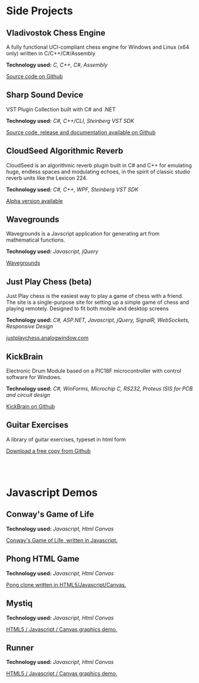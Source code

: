 <!--
{ 
    "Id": "Projects",
    "WindowTitle": "Projects"
}
-->

# Side Projects

## Vladivostok Chess Engine

A fully functional UCI-compliant chess engine for Windows and Linux (x64 only) written in C/C++/C#/Assembly

**Technology used:** *C, C++, C#, Assembly*

[Source code on Github](https://github.com/ValdemarOrn/Chess)

## Sharp Sound Device

VST Plugin Collection built with C# and .NET

**Technology used:** *C#, C++/CLI, Steinberg VST SDK*

[Source code, release and documentation available on Github](https://github.com/ValdemarOrn/SharpSoundDevice)

## CloudSeed Algorithmic Reverb

CloudSeed is an algorithmic reverb plugin built in C# and C++ for emulating huge, endless spaces and modulating echoes, in the spirit of classic studio reverb units like the Lexicon 224.

**Technology used:** *C#, C++, WPF, Steinberg VST SDK*

[Alpha version available](https://github.com/ValdemarOrn/CloudSeed)

## Wavegrounds

Wavegrounds is a Javscript application for generating art from mathematical functions.

**Technology used:** *Javascript, jQuery*

[Wavegrounds](http://wavegrounds.analogwindow.com/)

## Just Play Chess (beta)

Just Play chess is the easiest way to play a game of chess with a friend. The site is a single-purpose site for setting up a simple game of chess and playing remotely. Designed to fit both mobile and desktop screens

**Technology used:** *C#, ASP.NET, Javascript, jQuery, SignalR, WebSockets, Responsive Design*

[justplaychess.analogwindow.com](http://justplaychess.analogwindow.com/)

## KickBrain

Electronic Drum Module based on a PIC18F microcontroller with control software for Windows.

**Technology used:** *C#, WinForms, Microchip C, RS232, Proteus ISIS for PCB and circuit design*

[KickBrain on Github](https://github.com/ValdemarOrn/KickBrain)

## Guitar Exercises

A library of guitar exercises, typeset in html form

[Download a free copy from Github](https://github.com/ValdemarOrn/GuitarExercises)

<br/>
<br/>

# Javascript Demos

## Conway's Game of Life

**Technology used:** *Javascript, Html Canvas*

[Conway's Game of Life, written in Javascript.](http://jsdemos.analogwindow.com/GameOfLife)

## Phong HTML Game

**Technology used:** *Javascript, Html Canvas*

[Pong clone written in HTML5/Javascript/Canvas.](http://jsdemos.analogwindow.com/Phong)

## Mystiq

**Technology used:** *Javascript, Html Canvas*

[HTML5 / Javascript / Canvas graphics demo.](http://jsdemos.analogwindow.com/Mystiq)

## Runner

**Technology used:** *Javascript, Html Canvas*

[HTML5 / Javascript / Canvas graphics demo.](http://jsdemos.analogwindow.com/Runner)
